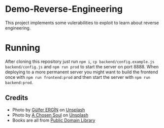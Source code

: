 # Demo-Reverse-Engineering

This project implements some vulerabilities to exploit to learn about reverse engineering.

# Running

After cloning this repository just run `npm i`, `cp backend/config.example.js backend/config.js` and `npm run prod` to start the server on port 8888.
When deploying to a more permanent server you might want to build the frontend once with `npm run frontend:prod` and then start the server with `npm run backend:prod`.

## Credits
- Photo by [Gülfer ERGİN](https://unsplash.com/@gulfergin_01) on [Unsplash](https://unsplash.com/photos/white-and-brown-book-on-brown-woven-surface-LUGuCtvlk1Q)
- Photo by [A Chosen Soul](https://unsplash.com/@a_chosensoul) on [Unsplash](https://unsplash.com/photos/a-very-large-group-of-folded-up-papers-radulW4SHhA)
- Books are all from [Public Domain Library](https://publicdomainlibrary.org/)
